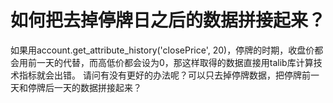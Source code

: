 # 如何把去掉停牌日之后的数据拼接起来？

如果用account.get_attribute_history('closePrice', 20)，停牌的时期，收盘价都会用前一天的代替，而高低价都会设为0，那这样取得的数据直接用talib库计算技术指标就会出错。
请问有没有更好的办法呢？可以只去掉停牌数据，把停牌前一天和停牌后一天的数据拼接起来？